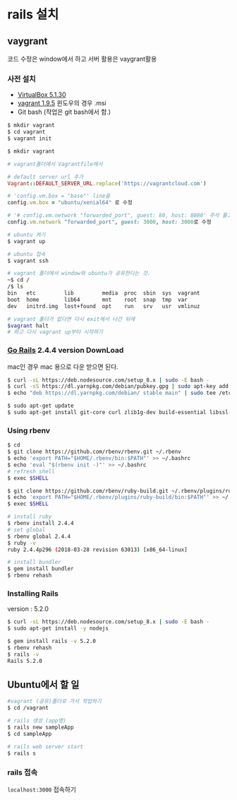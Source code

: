# rails 설치

## vaygrant

코드 수정은 window에서 하고 서버 활용은 vaygrant활용



### 사전 설치

- [VirtualBox 5.1.30](https://www.virtualbox.org/wiki/Download_Old_Builds_5_1)
- [vagrant 1.9.5](https://releases.hashicorp.com/vagrant/) 
  윈도우의 경우 .msi
- Git bash (작업은 git bash에서 함.)



```bash
$ mkdir vagrant
$ cd vagrant
$ vagrant init

$ mkdir vagrant
```

```ruby
# vagrant폴더에서 Vagrantfile에서

# default server url 추가
Vagrant::DEFAULT_SERVER_URL.replace('https://vagrantcloud.com') 

# 'config.vm.box = "base"' line을
config.vm.box = "ubuntu/xenial64" 로 수정

# '# config.vm.network "forwarded_port", guest: 80, host: 8080' 주석 풀고
config.vm.network "forwarded_port", guest: 3000, host: 3000로 수정
```

```bash
# ubuntu 켜기
$ vagrant up

# ubuntu 접속
$ vagrant ssh
```

```bash
# vagrant 폴더에서 window와 ubuntu가 공유한다는 것.
~$ cd /
/$ ls
bin   etc         lib         media  proc  sbin  sys  vagrant
boot  home        lib64       mnt    root  snap  tmp  var
dev   initrd.img  lost+found  opt    run   srv   usr  vmlinuz

# vagrant 폴더가 없다면 다시 exit해서 나간 뒤에 
$vagrant halt
# 하고 다시 vagrant up부터 시작하기
```



### [Go Rails](https://gorails.com/setup/ubuntu/16.04) 2.4.4 version DownLoad

mac인 경우 mac 용으로 다운 받으면 된다.

```bash
$ curl -sL https://deb.nodesource.com/setup_8.x | sudo -E bash -
$ curl -sS https://dl.yarnpkg.com/debian/pubkey.gpg | sudo apt-key add -
$ echo "deb https://dl.yarnpkg.com/debian/ stable main" | sudo tee /etc/apt/sources.list.d/yarn.list

$ sudo apt-get update
$ sudo apt-get install git-core curl zlib1g-dev build-essential libssl-dev libreadline-dev libyaml-dev libsqlite3-dev sqlite3 libxml2-dev libxslt1-dev libcurl4-openssl-dev software-properties-common libffi-dev nodejs yarn
```



### Using rbenv

```bash
$ cd
$ git clone https://github.com/rbenv/rbenv.git ~/.rbenv
$ echo 'export PATH="$HOME/.rbenv/bin:$PATH"' >> ~/.bashrc
$ echo 'eval "$(rbenv init -)"' >> ~/.bashrc
# refresh shell 
$ exec $SHELL

$ git clone https://github.com/rbenv/ruby-build.git ~/.rbenv/plugins/ruby-build
$ echo 'export PATH="$HOME/.rbenv/plugins/ruby-build/bin:$PATH"' >> ~/.bashrc
$ exec $SHELL

# install ruby
$ rbenv install 2.4.4
# set global
$ rbenv global 2.4.4
$ ruby -v
ruby 2.4.4p296 (2018-03-28 revision 63013) [x86_64-linux]

# install bundler
$ gem install bundler
$ rbenv rehash
```



### Installing Rails

version : 5.2.0

```bash
$ curl -sL https://deb.nodesource.com/setup_8.x | sudo -E bash -
$ sudo apt-get install -y nodejs

$ gem install rails -v 5.2.0
$ rbenv rehash
$ rails -v
Rails 5.2.0
```



## Ubuntu에서 할 일

```bash
#vagrant (공유)폴더로 가서 작업하기
$ cd /vagrant

# rails 생성 (app명)
$ rails new sampleApp
$ cd sampleApp

# rails web server start
$ rails s
```



### rails 접속

`localhost:3000` 접속하기